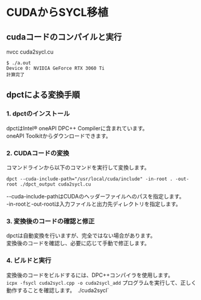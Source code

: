 # CUDAからSYCL移植

## cudaコードのコンパイルと実行
nvcc cuda2sycl.cu   
```
$ ./a.out 
Device 0: NVIDIA GeForce RTX 3060 Ti
計算完了
```

## dpctによる変換手順
### 1. dpctのインストール   
dpctはIntel® oneAPI DPC++ Compilerに含まれています。    
oneAPI Toolkitからダウンロードできます。    
### 2. CUDAコードの変換    
コマンドラインから以下のコマンドを実行して変換します。  
```
dpct --cuda-include-path="/usr/local/cuda/include" -in-root . -out-root ./dpct_output cuda2sycl.cu
```
--cuda-include-pathはCUDAのヘッダーファイルへのパスを指定します。   
-in-rootと-out-rootは入力ファイルと出力先ディレクトリを指定します。 
### 3. 変換後のコードの確認と修正  
dpctは自動変換を行いますが、完全ではない場合があります。    
変換後のコードを確認し、必要に応じて手動で修正します。  
### 4. ビルドと実行    
変換後のコードをビルドするには、DPC++コンパイラを使用します。   
`icpx -fsycl cuda2sycl.cpp -o cuda2sycl_add`
プログラムを実行して、正しく動作することを確認します。`
`./cuda2sycl`
